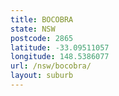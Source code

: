 ```yaml
---
title: BOCOBRA
state: NSW
postcode: 2865
latitude: -33.09511057
longitude: 148.5386077
url: /nsw/bocobra/
layout: suburb
---
```

